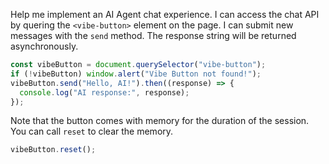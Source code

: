 Help me implement an AI Agent chat experience. I can access the chat API by quering the `<vibe-button>` element on the page. I can submit new messages with the `send` method. The response string will be returned asynchronously.

```javascript
const vibeButton = document.querySelector("vibe-button");
if (!vibeButton) window.alert("Vibe Button not found!");
vibeButton.send("Hello, AI!").then((response) => {
  console.log("AI response:", response);
});
```

Note that the button comes with memory for the duration of the session. You can call `reset` to clear the memory.

```javascript
vibeButton.reset();
```
